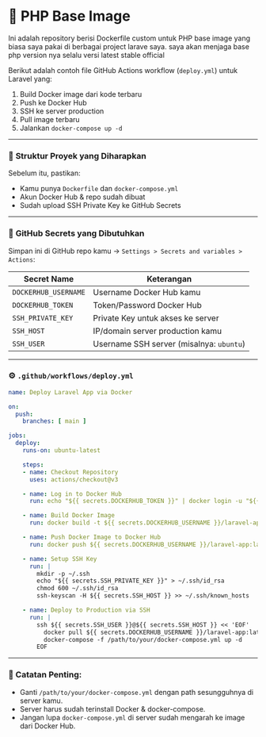 # 🐘 PHP Base Image

Ini adalah repository berisi Dockerfile custom untuk PHP base image yang biasa saya pakai di berbagai project larave saya. 
saya akan menjaga base php version nya selalu versi latest stable official

Berikut adalah contoh file GitHub Actions workflow (`deploy.yml`) untuk Laravel yang:

1. Build Docker image dari kode terbaru
2. Push ke Docker Hub
3. SSH ke server production
4. Pull image terbaru
5. Jalankan `docker-compose up -d`

---

### 📁 **Struktur Proyek yang Diharapkan**

Sebelum itu, pastikan:

* Kamu punya `Dockerfile` dan `docker-compose.yml`
* Akun Docker Hub & repo sudah dibuat
* Sudah upload SSH Private Key ke GitHub Secrets

---

### 🔑 **GitHub Secrets yang Dibutuhkan**

Simpan ini di GitHub repo kamu → `Settings > Secrets and variables > Actions`:

| Secret Name          | Keterangan                               |
| -------------------- | ---------------------------------------- |
| `DOCKERHUB_USERNAME` | Username Docker Hub kamu                 |
| `DOCKERHUB_TOKEN`    | Token/Password Docker Hub                |
| `SSH_PRIVATE_KEY`    | Private Key untuk akses ke server        |
| `SSH_HOST`           | IP/domain server production kamu         |
| `SSH_USER`           | Username SSH server (misalnya: `ubuntu`) |

---

### ⚙️ `.github/workflows/deploy.yml`

```yaml
name: Deploy Laravel App via Docker

on:
  push:
    branches: [ main ]

jobs:
  deploy:
    runs-on: ubuntu-latest

    steps:
    - name: Checkout Repository
      uses: actions/checkout@v3

    - name: Log in to Docker Hub
      run: echo "${{ secrets.DOCKERHUB_TOKEN }}" | docker login -u "${{ secrets.DOCKERHUB_USERNAME }}" --password-stdin

    - name: Build Docker Image
      run: docker build -t ${{ secrets.DOCKERHUB_USERNAME }}/laravel-app:latest .

    - name: Push Docker Image to Docker Hub
      run: docker push ${{ secrets.DOCKERHUB_USERNAME }}/laravel-app:latest

    - name: Setup SSH Key
      run: |
        mkdir -p ~/.ssh
        echo "${{ secrets.SSH_PRIVATE_KEY }}" > ~/.ssh/id_rsa
        chmod 600 ~/.ssh/id_rsa
        ssh-keyscan -H ${{ secrets.SSH_HOST }} >> ~/.ssh/known_hosts

    - name: Deploy to Production via SSH
      run: |
        ssh ${{ secrets.SSH_USER }}@${{ secrets.SSH_HOST }} << 'EOF'
          docker pull ${{ secrets.DOCKERHUB_USERNAME }}/laravel-app:latest
          docker-compose -f /path/to/your/docker-compose.yml up -d
        EOF
```

---

### 📝 Catatan Penting:

* Ganti `/path/to/your/docker-compose.yml` dengan path sesungguhnya di server kamu.
* Server harus sudah terinstall Docker & docker-compose.
* Jangan lupa `docker-compose.yml` di server sudah mengarah ke image dari Docker Hub.






